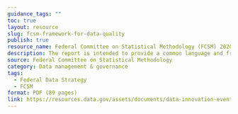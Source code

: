 ```yaml
---
guidance_tags: ""
toc: true
layout: resource
slug: fcsm-framework-for-data-quality
publish: true
resource_name: Federal Committee on Statistical Methodology (FCSM) 2020-4, A Framework for Data Quality
description: The report is intended to provide a common language and framework for reporting on the quality of data sets and a foundation upon which federal agencies can make decision about the management of data products throughout their lifecycle. The report fulfills a responsibility under Action Step 19 of the Federal Data Strategy 2020 Action Plan.
source: Federal Committee on Statistical Methodology
category: Data management & governance
tags:
  - Federal Data Strategy
  - FCSM
format: PDF (89 pages)
link: https://resources.data.gov/assets/documents/data-innovation-event-playbook.pdf
---
```


